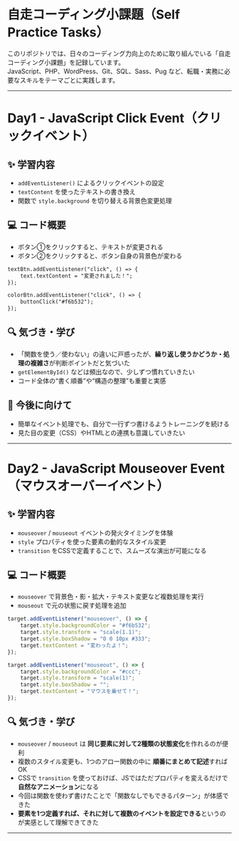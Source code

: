# 自走コーディング小課題（Self Practice Tasks）

このリポジトリでは、日々のコーディング力向上のために取り組んでいる「自走コーディング小課題」を記録しています。  
JavaScript、PHP、WordPress、Git、SQL、Sass、Pug など、転職・実務に必要なスキルをテーマごとに実践します。

---

# Day1 - JavaScript Click Event（クリックイベント）

## ✨ 学習内容
- `addEventListener()` によるクリックイベントの設定
- `textContent` を使ったテキストの書き換え
- 関数で `style.background` を切り替える背景色変更処理

## 💻 コード概要

- ボタン①をクリックすると、テキストが変更される
- ボタン②をクリックすると、ボタン自身の背景色が変わる

```html
textBtn.addEventListener("click", () => {
    text.textContent = "変更されました！";
});

colorBtn.addEventListener("click", () => {
    buttonClick("#f6b532");
});
```
## 🔍 気づき・学び
- 「関数を使う／使わない」の違いに戸惑ったが、**繰り返し使うかどうか・処理の複雑さ**が判断ポイントだと気づいた  
- `getElementById()` などは頻出なので、少しずつ慣れていきたい  
- コード全体の“書く順番”や“構造の整理”も重要と実感

## 📘 今後に向けて
- 簡単なイベント処理でも、自分で一行ずつ書けるようトレーニングを続ける  
- 見た目の変更（CSS）やHTMLとの連携も意識していきたい

---

# Day2 - JavaScript Mouseover Event（マウスオーバーイベント）

## ✨ 学習内容
- `mouseover` / `mouseout` イベントの発火タイミングを体験
- `style` プロパティを使った要素の動的なスタイル変更
- `transition` をCSSで定義することで、スムーズな演出が可能になる

## 💻 コード概要

- `mouseover` で背景色・影・拡大・テキスト変更など複数処理を実行  
- `mouseout` で元の状態に戻す処理を追加  

```js
target.addEventListener("mouseover", () => {
    target.style.backgroundColor = "#f6b532";
    target.style.transform = "scale(1.1)";
    target.style.boxShadow = "0 0 10px #333";
    target.textContent = "変わったよ！";
});

target.addEventListener("mouseout", () => {
    target.style.backgroundColor = "#ccc";
    target.style.transform = "scale(1)";
    target.style.boxShadow = "";
    target.textContent = "マウスを乗せて！";
});
```

## 🔍 気づき・学び
- `mouseover` / `mouseout` は **同じ要素に対して2種類の状態変化**を作れるのが便利  
- 複数のスタイル変更も、1つのアロー関数の中に **順番にまとめて記述**すればOK  
- CSSで `transition` を使っておけば、JSではただプロパティを変えるだけで **自然なアニメーション**になる  
- 今回は関数を使わず書けたことで「関数なしでもできるパターン」が体感できた  
- **要素を1つ定義すれば、それに対して複数のイベントを設定できる**というのが実感として理解できてきた

---
